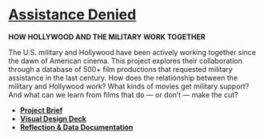 # [Assistance Denied](https://koffeeya.github.io/military-media/index.html)
**HOW HOLLYWOOD AND THE MILITARY WORK TOGETHER**

The U.S. military and Hollywood have been actively working together since the dawn of American cinema. This project explores their collaboration through a database of 500+ film productions that requested military assistance in the last century. How does the relationship between the military and Hollywood work? What kinds of movies get military support? And what can we learn from films that do — or don’t — make the cut?

 - **[Project Brief](https://drive.google.com/file/d/17T8L_pR7qA1_b6CIUlNovaQrmzLdQJ6t/view?usp=sharing)**
 - **[Visual Design Deck](https://drive.google.com/file/d/1bb1UKb908P221_7XdugeSwGFeGjJIeTb/view?usp=sharing)**
 - **[Reflection & Data Documentation](https://drive.google.com/file/d/1DswB_NRZkDae5-0YyTtdqGwKSZ8QcKwB/view?usp=sharing)**
